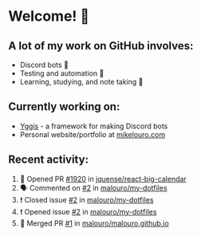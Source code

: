 # Welcome! 👋

## A lot of my work on GitHub involves:
  * Discord bots 🤖
  * Testing and automation 🧪
  * Learning, studying, and note taking 📝

## Currently working on:
  * [Yggis](https://github.com/malouro/yggis-bot) - a framework for making Discord bots
  * Personal website/portfolio at [mikelouro.com](https://mikelouro.com)

## Recent activity:

<!--START_SECTION:activity-->
1. 💪 Opened PR [#1920](https://github.com//jquense/react-big-calendar/pull/1920) in [jquense/react-big-calendar](https://github.com//jquense/react-big-calendar)
2. 🗣 Commented on [#2](https://github.com//malouro/my-dotfiles/issues/2) in [malouro/my-dotfiles](https://github.com//malouro/my-dotfiles)
3. ❗️ Closed issue [#2](https://github.com//malouro/my-dotfiles/issues/2) in [malouro/my-dotfiles](https://github.com//malouro/my-dotfiles)
4. ❗️ Opened issue [#2](https://github.com//malouro/my-dotfiles/issues/2) in [malouro/my-dotfiles](https://github.com//malouro/my-dotfiles)
5. 🎊  Merged PR [#1](https://github.com//malouro/malouro.github.io/pull/1) in [malouro/malouro.github.io](https://github.com//malouro/malouro.github.io)
<!--END_SECTION:activity-->
